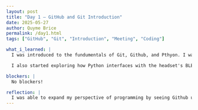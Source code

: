 ```yaml
---
layout: post
title: "Day 1 – GitHub and Git Introduction"
date: 2025-05-27
author: Quyme Brice
permalink: /day1.html
tags: ["GitHub", "Git", "Introduction", "Meeting", "Coding"]

what_i_learned: |
  I was introduced to the fundumentals of Git, Github, and Pthyon. I was also able to learn my group that I would be working with this summer. This was my first time using Github and was a execllent experience. I can see the pontential of using the software. 

  I also started exploring how Python interfaces with the headset's BLE signals, preparing for real-time signal processing down the line.

blockers: |
  No blockers!

reflection: |
  I was able to expand my perspective of programming by seeing Github use in real-life scenarios such as our project. Using these tools "Git" and "Github" has great pontential of taking our research to the next level.
---
```

